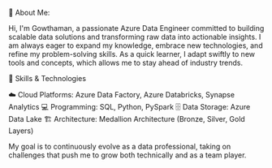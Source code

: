 👋 About Me:

Hi, I'm Gowthaman, a passionate Azure Data Engineer committed to building scalable data solutions and transforming raw data into actionable insights. I am always eager to expand my knowledge, embrace new technologies, and refine my problem-solving skills. As a quick learner, I adapt swiftly to new tools and concepts, which allows me to stay ahead of industry trends. 

🚀 Skills & Technologies

☁️ Cloud Platforms: Azure Data Factory, Azure Databricks, Synapse Analytics
💻 Programming: SQL, Python, PySpark
🗄️ Data Storage: Azure Data Lake
🏗️ Architecture: Medallion Architecture (Bronze, Silver, Gold Layers)




My goal is to continuously evolve as a data professional, taking on challenges that push me to grow both technically and as a team player.
<!---
GowthamanNandakumaran/GowthamanNandakumaran is a ✨ special ✨ repository because its `README.md` (this file) appears on your GitHub profile.
You can click the Preview link to take a look at your changes.
--->
